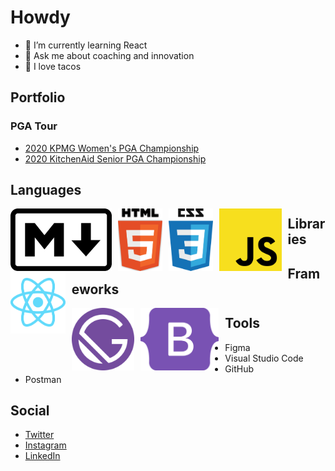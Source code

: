 # Howdy

- 🌱 I’m currently learning React
- 💬 Ask me about coaching and innovation
- 🌮 I love tacos

## Portfolio

### PGA Tour

- [2020 KPMG Women's PGA Championship](https://attend.kpmgwpga.com/)
- [2020 KitchenAid Senior PGA Championship](https://www.srpgachampionship.com/attend/2020)

## Languages

<img src="./images/markdown.svg"
     height="100px"
     alt="Markdown icon"
     style="float: left; margin-right: 10px;" />
<img src="./images/html5.svg"
     height="100px"
     alt="HTML5 logo"
     style="float: left; margin-right: 10px;" />
<img src="./images/css3.svg"
     height="100px"
     alt="CSS3 logo"
     style="float: left; margin-right: 10px;" />
<img src="./images/javascript.svg"
     height="100px"
     alt="HTML5 logo"
     style="float: left; margin-right: 10px;" />

## Libraries

<img src="./images/react.svg"
     height="100px"
     alt="React logo"
     style="float: left; margin-right: 10px;" />

## Frameworks

<img src="./images/gatsby.svg"
     height="100px"
     alt="Gatsby logo"
     style="float: left; margin-right: 10px;" />
<img src="./images/bootstrap5.svg"
     height="100px"
     alt="Bootstrap logo"
     style="float: left; margin-right: 10px;" />

## Tools

- Figma
- Visual Studio Code
- GitHub
- Postman

## Social

- [Twitter](https://twitter.com/earth2travis)
- [Instagram](https://www.instagram.com/earth2travis/)
- [LinkedIn](https://www.linkedin.com/in/mccutcheon/)

<!--
**earth2travis/earth2travis** is a ✨ _special_ ✨ repository because its `README.md` (this file) appears on your GitHub profile.

Here are some ideas to get you started:

- 🔭 I’m currently working on ...
- 🌱 I’m currently learning ...
- 👯 I’m looking to collaborate on ...
- 🤔 I’m looking for help with ...
- 💬 Ask me about ...
- 📫 How to reach me: ...
- 😄 Pronouns: ...
- ⚡ Fun fact: ...
-->
